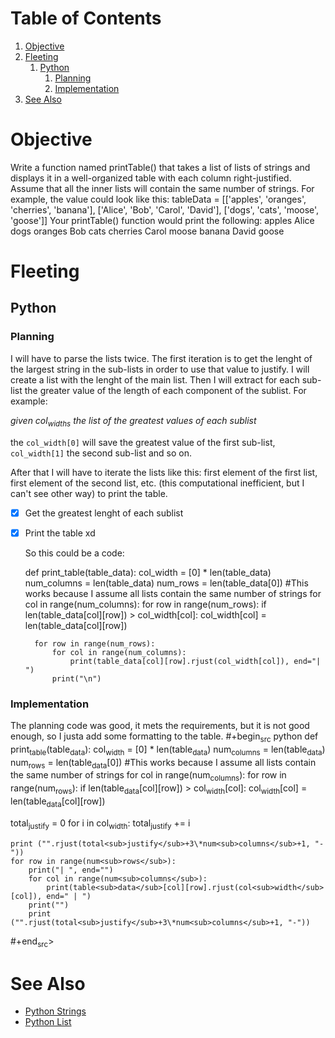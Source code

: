 
# Table of Contents

1.  [Objective](#org21e05f7)
2.  [Fleeting](#org94e96b4)
    1.  [Python](#org8cdb062)
        1.  [Planning](#orgf745ac0)
        2.  [Implementation](#org00451f9)
3.  [See Also](#orgfb471aa)



<a id="org21e05f7"></a>

# Objective

Write a function named printTable() that takes a list of lists of strings and
displays it in a well-organized table with each column right-justified.
Assume that all the inner lists will contain the same number of strings.
For example, the value could look like this:
tableData = [['apples', 'oranges', 'cherries', 'banana'],
             ['Alice', 'Bob', 'Carol', 'David'],
             ['dogs', 'cats', 'moose', 'goose']]
Your printTable() function would print the following:
   apples Alice  dogs
  oranges   Bob  cats
 cherries Carol moose
   banana David goose


<a id="org94e96b4"></a>

# Fleeting


<a id="org8cdb062"></a>

## Python


<a id="orgf745ac0"></a>

### Planning

I will have to parse the lists twice. The first iteration is to get the lenght of the largest string in the sub-lists in order to use that value to justify. I will create a list with the lenght of the main list. Then I will extract for each sub-list the greater value of the length of each component of the sublist. For example:

*given col<sub>widths</sub> the list of the greatest values of each sublist*

the `col_width[0]` will save the greatest value of the first sub-list, `col_width[1]` the second sub-list and so on.

After that I will have to iterate the lists like this: first element of the first list, first element of the second list, etc. (this computational inefficient, but I can't see other way) to print the table.

-   [X] Get the greatest lenght of each sublist
-   [X] Print the table xd
    
    So this could be a code:

    def print_table(table_data):
        col_width = [0] * len(table_data)
        num_columns = len(table_data)
        num_rows = len(table_data[0]) #This works because I assume all lists contain the same number of strings
        for col in range(num_columns):
            for row in range(num_rows):
                if len(table_data[col][row]) > col_width[col]:
                    col_width[col] = len(table_data[col][row])
    
        for row in range(num_rows):
            for col in range(num_columns):
                print(table_data[col][row].rjust(col_width[col]), end="| ")
            print("\n")


<a id="org00451f9"></a>

### Implementation

The planning code was good, it mets the requirements, but it is not good enough, so I justa add some formatting to the table.
\#+begin<sub>src</sub> python
def print<sub>table</sub>(table<sub>data</sub>):
    col<sub>width</sub> = [0] \* len(table<sub>data</sub>)
    num<sub>columns</sub> = len(table<sub>data</sub>)
    num<sub>rows</sub> = len(table<sub>data</sub>[0]) #This works because I assume all lists contain the same number of strings
    for col in range(num<sub>columns</sub>):
        for row in range(num<sub>rows</sub>):
            if len(table<sub>data</sub>[col][row]) > col<sub>width</sub>[col]:
                col<sub>width</sub>[col] = len(table<sub>data</sub>[col][row])

total<sub>justify</sub> = 0
for i in col<sub>width</sub>:
    total<sub>justify</sub> += i

    print ("".rjust(total<sub>justify</sub>+3\*num<sub>columns</sub>+1, "-"))
    for row in range(num<sub>rows</sub>):
        print("| ", end="")
        for col in range(num<sub>columns</sub>):
            print(table<sub>data</sub>[col][row].rjust(col<sub>width</sub>[col]), end=" | ")
        print("")
        print ("".rjust(total<sub>justify</sub>+3\*num<sub>columns</sub>+1, "-"))
\#+end<sub>src</sub>>


<a id="orgfb471aa"></a>

# See Also

-   [Python Strings](20250114133247-python_strings.md)
-   [Python List](20250111131854-python_list.md)

